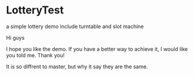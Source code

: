 # LotteryTest
a simple lottery demo include turntable and slot machine

Hi guys 

I hope you like the demo. 
If you have a better way to achieve it, I would like you told me. 
Thank you!

It is so diffrent to master, but why it say they are the same.
